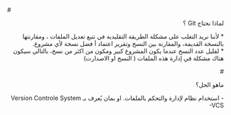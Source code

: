 #<div dir=rtl> لماذا نحتاج Git ؟

<div dir=rtl>* لأننا نريد التغلب على مشكلة الطريقة التقليدية  في تتبع تعديل الملفات ، ومقارنتها بالنسخة القديمة، والمقارنة بين النسخ وتقرير  اعتماد أ فضل نسخة لأي مشروع.


<div dir=rtl>* لقليل عدد النسخ عندما يكون المشروع كبير ومكون من اكثر من نسخ، بالتالي سيكون هناك مشكلة في إدارة هذه الملفات ( النسخ او الاصدارت)


#<div dir=rtl> ماهو الحل؟

<div dir=rtl> 
- استخدام نظام لإدارة والتحكم بالملفات. او بمان يُعرف بـ Version Controle System  -VCS